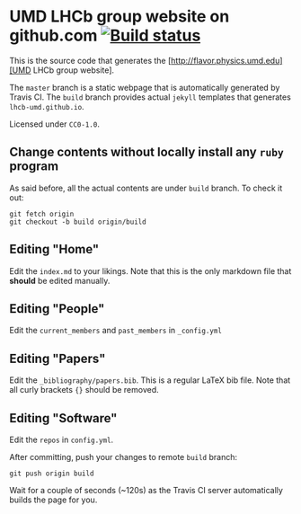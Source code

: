 # UMD LHCb group website on github.com [![Build status](https://travis-ci.com/umd-lhcb/umd-lhcb.github.io.svg?build)](https://travis-ci.com/umd-lhcb)
This is the source code that generates the
[http://flavor.physics.umd.edu][UMD LHCb group website].

The `master` branch is a static webpage that is automatically generated by
Travis CI.  The `build` branch provides actual `jekyll` templates that
generates `lhcb-umd.github.io`.

Licensed under `CC0-1.0`.

## Change contents without locally install any `ruby` program
As said before, all the actual contents are under `build` branch.  To check it
out:
```
git fetch origin
git checkout -b build origin/build
```

## Editing "Home"
Edit the `index.md` to your likings. Note that this is the only markdown file
that **should** be edited manually.

## Editing "People"
Edit the `current_members` and `past_members` in `_config.yml`

## Editing "Papers"
Edit the `_bibliography/papers.bib`. This is a regular LaTeX bib file. Note
that all curly brackets `{}` should be removed.

## Editing "Software"
Edit the `repos` in `config.yml`.

After committing, push your changes to remote `build` branch:
```
git push origin build
```

Wait for a couple of seconds (~120s) as the Travis CI server automatically
builds the page for you.
